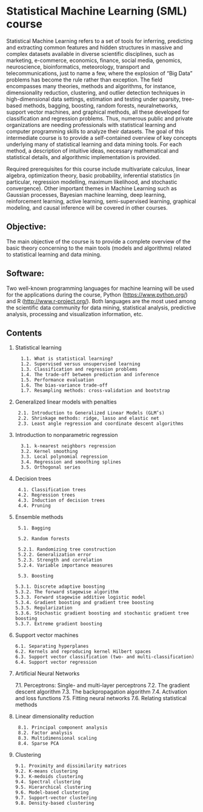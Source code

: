 # Statistical Machine Learning (SML) course

Statistical Machine Learning refers to a set of tools for inferring, predicting and extracting common features and hidden structures in massive and complex datasets available in diverse scientific disciplines, such as marketing, e-commerce, economics, finance, social media, genomics, neuroscience, bioinformatics, meteorology, transport and telecommunications, just to name a few, where the explosion of “Big Data” problems has become the rule rather than exception. The field encompasses many theories, methods and algorithms, for instance, dimensionality reduction, clustering, and outlier detection techniques in high-dimensional data settings, estimation and testing under sparsity, tree-based methods, bagging, boosting, random forests, neuralnetworks, support vector machines, and graphical methods, all these developed for classification and regression problems. Thus, numerous public and private organizations are needing professionals with statistical learning and computer programming skills to analyze their datasets. The goal of this intermediate course is to provide a self-contained overview of key concepts underlying many of statistical learning and data mining tools. For each method, a description of intuitive ideas, necessary mathematical and statistical details, and algorithmic implementation is provided.

Required prerequisites for this course include multivariate calculus, linear algebra, optimization theory, basic probability, inferential statistics (in particular, regression modelling, maximum likelihood, and stochastic convergence). Other important themes in Machine Learning such as Gaussian processes, Bayesian machine learning, deep learning, reinforcement learning, active learning, semi-supervised learning, graphical modeling, and causal inference will be covered in other courses.

## Objective:

The main objective of the course is to provide a complete overview of the basic theory concerning to the main tools (models and algorithms) related to statistical learning and data mining.

## Software:

Two well-known programming languages for machine learning will be used for the applications during the course, Python (https://www.python.org/) and R (http://www.r-project.org/). Both languages are the most used among the scientific data community for data mining, statistical analysis, predictive analysis, processing and visualization information, etc.

## Contents

1. Statistical learning
   
         1.1. What is statistical learning?
         1.2. Supervised versus unsupervised learning
         1.3. Classification and regression problems
         1.4. The trade-off between prediction and inference
         1.5. Performance evaluation
         1.6. The bias-variance trade-off
         1.7. Resampling methods: cross-validation and bootstrap
   
 2. Generalized linear models with penalties
    
         2.1. Introduction to Generalized Linear Models (GLM’s)
         2.2. Shrinkage methods: ridge, lasso and elastic net
         2.3. Least angle regression and coordinate descent algorithms

3. Introduction to nonparametric regression

         3.1. k-nearest neighbors regression
         3.2. Kernel smoothing 
         3.3. Local polynomial regression
         3.4. Regression and smoothing splines
         3.5. Orthogonal series

 4. Decision trees

         4.1. Classification trees
         4.2. Regression trees
         4.3. Induction of decision trees
         4.4. Pruning

 5. Ensemble methods
    
         5.1. Bagging
    
         5.2. Random forests
        
         5.2.1. Randomizing tree construction
         5.2.2. Generalization error
         5.2.3. Strength and correlation
         5.2.4. Variable importance measures
    
         5.3. Boosting
        
        5.3.1. Discrete adaptive boosting
        5.3.2. The forward stagewise algorithm
        5.3.3. Forward stagewise additive logistic model
        5.3.4. Gradient boosting and gradient tree boosting
        5.3.5. Regularization
        5.3.6. Stochastic gradient boosting and stochastic gradient tree boosting
        5.3.7. Extreme gradient boosting

6. Support vector machines

       6.1. Separating hyperplanes
       6.2. Kernels and reproducing kernel Hilbert spaces
       6.3. Support vector classification (two- and multi-classification)
       6.4. Support vector regression

7. Artificial Neural Networks

    7.1. Perceptrons: Single- and multi-layer perceptrons
    7.2. The gradient descent algorithm
    7.3. The backpropagation algorithm
    7.4. Activation and loss functions
    7.5. Fitting neural networks
    7.6. Relating statistical methods

8. Linear dimensionality reduction
  
        8.1. Principal component analysis
        8.2. Factor analysis
        8.3. Multidimensional scaling
        8.4. Sparse PCA

9. Clustering
    
       9.1. Proximity and dissimilarity matrices
       9.2. K-means clustering
       9.3. K-medoids clustering
       9.4. Spectral clustering
       9.5. Hierarchical clustering
       9.6. Model-based clustering
       9.7. Support-vector clustering
       9.8. Density-based clustering
